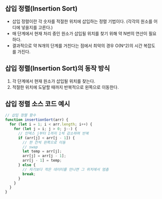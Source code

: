 ## 삽입 정렬(Insertion Sort)

- 삽입 정렬이란 각 숫자를 적절한 위치에 삽입하는 정렬 기법이다. (각각의 원소를 어디에 넣을지를 고른다.)
- 매 단계에서 현재 처리 중인 원소가 삽입될 위치를 찾기 위해 약 N번의 연산이 필요하다.
- 결과적으로 약 N개의 단계를 거친다는 점에서 최악의 경우 O(N^2)의 시간 복잡도를 가진다.

## 삽입 정렬(Insertion Sort)의 동작 방식

1. 각 단계에서 현재 원소가 삽입될 위치를 찾는다.
2. 적절한 위치에 도달할 때까지 반복적으로 왼쪽으로 이동한다.

## 삽입 정렬 소스 코드 예시

```javascript
// 삽입 정렬 함수
function insertionSort(arr) {
  for (let i = 1; i < arr.length; i++) {
    for (let j = i; j > 0; j--) {
      // 인덱스 j부터 1까지 1씩 감소하며 반복
      if (arr[j] < arr[j - 1]) {
        // 한 칸씩 왼쪽으로 이동
        // swap
        let temp = arr[j];
        arr[j] = arr[j - 1];
        arr[j - 1] = temp;
      } else {
        // 자기보다 작은 데이터를 만나면 그 위치에서 멈춤
        break;
      }
    }
  }
}
```
